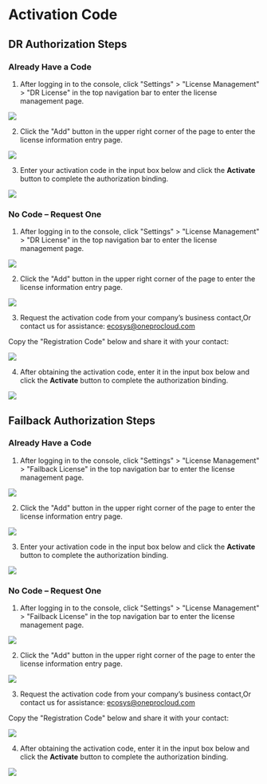 # **Activation Code**

## **DR Authorization Steps**

### **Already Have a Code**

1. After logging in to the console, click "Settings" > "License Management" > "DR License" in the top navigation bar to enter the license management page.

![](./images/activationcodeactivation-disasterresilienceauthorizationsteps-1.png)

2. Click the "Add" button in the upper right corner of the page to enter the license information entry page.

![](./images/activationcodeactivation-disasterresilienceauthorizationsteps-2.png)

3. Enter your activation code in the input box below and click the **Activate** button to complete the authorization binding.

![](./images/activationcodeactivation-disasterresilienceauthorizationsteps-3.png)

### **No Code – Request One**

1. After logging in to the console, click "Settings" > "License Management" > "DR License" in the top navigation bar to enter the license management page.

![](./images/activationcodeactivation-disasterresilienceauthorizationsteps-4.png)

2. Click the "Add" button in the upper right corner of the page to enter the license information entry page.

![](./images/activationcodeactivation-disasterresilienceauthorizationsteps-5.png)

3. Request the activation code from your company’s business contact,Or contact us for assistance: ecosys@oneprocloud.com

Copy the "Registration Code" below and share it with your contact:

![](./images/activationcodeactivation-disasterresilienceauthorizationsteps-6.png)

4. After obtaining the activation code, enter it in the input box below and click the **Activate** button to complete the authorization binding.

![](./images/activationcodeactivation-disasterresilienceauthorizationsteps-7.png)

## **Failback Authorization Steps**

### **Already Have a Code**

1. After logging in to the console, click "Settings" > "License Management" > "Failback License" in the top navigation bar to enter the license management page.

![](./images/activationcodeactivation-returnauthorizationsteps-1.png)

2. Click the "Add" button in the upper right corner of the page to enter the license information entry page.

![](./images/activationcodeactivation-returnauthorizationsteps-2.png)

3. Enter your activation code in the input box below and click the **Activate** button to complete the authorization binding.

![](./images/activationcodeactivation-returnauthorizationsteps-3.png)

### **No Code – Request One**

1. After logging in to the console, click "Settings" > "License Management" > "Failback License" in the top navigation bar to enter the license management page.

![](./images/activationcodeactivation-returnauthorizationsteps-4.png)

2. Click the "Add" button in the upper right corner of the page to enter the license information entry page.

![](./images/activationcodeactivation-returnauthorizationsteps-5.png)

3. Request the activation code from your company’s business contact,Or contact us for assistance: ecosys@oneprocloud.com

Copy the "Registration Code" below and share it with your contact:

![](./images/activationcodeactivation-returnauthorizationsteps-6.png)

4. After obtaining the activation code, enter it in the input box below and click the **Activate** button to complete the authorization binding.

![](./images/activationcodeactivation-returnauthorizationsteps-7.png)

